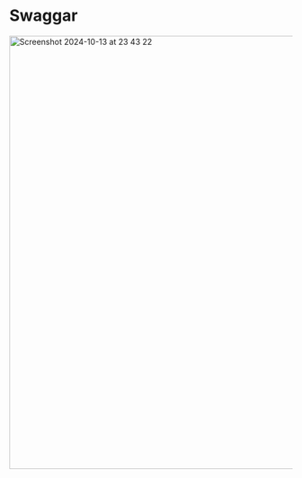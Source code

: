 # Swaggar
<img width="770" alt="Screenshot 2024-10-13 at 23 43 22" src="https://github.com/user-attachments/assets/d0a99d5f-2393-456a-9679-808593a783bf">
